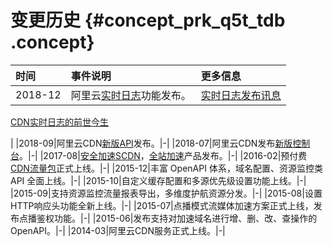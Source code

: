 # 变更历史 {#concept_prk_q5t_tdb .concept}

|时间|事件说明|更多信息|
|:-|:---|:---|
|2018-12|阿里云[实时日志](../../../../../cn.zh-CN/用户指南/日志管理/实时日志.md#)功能发布。| [实时日志发布讯息](https://yq.aliyun.com/articles/682625)

 [CDN实时日志的前世今生](https://yq.aliyun.com/articles/682763)

 |
|2018-09|阿里云CDN[新版API](../../../../../cn.zh-CN/新版API参考/简介.md#)发布。|-|
|2018-07|阿里云CDN发布[新版控制台](https://cdn.console.aliyun.com)。|-|
|2017-08|[安全加速SCDN](https://help.aliyun.com/product/63560.html)，[全站加速](https://help.aliyun.com/product/64812.html)产品发布。|-|
|2016-02|预付费[CDN流量包](https://www.aliyun.com/price/product?spm=5176.cncdn.0.0.16d556f5e3B3JD#/cdn/detail)正式上线。|-|
|2015-12|丰富 OpenAPI 体系，域名配置、资源监控类 API 全面上线。|-|
|2015-10|自定义缓存配置和多源优先级设置功能上线。|-|
|2015-09|支持资源监控流量报表导出，多维度护航资源分发。|-|
|2015-08|设置HTTP响应头功能全新上线。|-|
|2015-07|点播模式流媒体加速方案正式上线，发布点播鉴权功能。|-|
|2015-06|发布支持对加速域名进行增、删、改、查操作的OpenAPI。|-|
|2014-03|阿里云CDN服务正式上线。|-|

